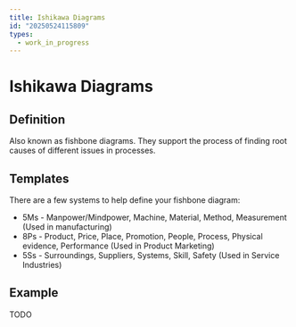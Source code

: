 ```yaml
---
title: Ishikawa Diagrams
id: "20250524115809"
types:
  - work_in_progress
---
```


# Ishikawa Diagrams

## Definition
Also known as fishbone diagrams. They support the process of finding root causes of different issues in processes.

## Templates
There are a few systems to help define your fishbone diagram:
- 5Ms - Manpower/Mindpower, Machine, Material, Method, Measurement (Used in manufacturing)
- 8Ps -  Product, Price, Place, Promotion, People, Process, Physical evidence, Performance (Used in Product Marketing)
- 5Ss - Surroundings, Suppliers, Systems, Skill, Safety (Used in Service Industries)

## Example
TODO
